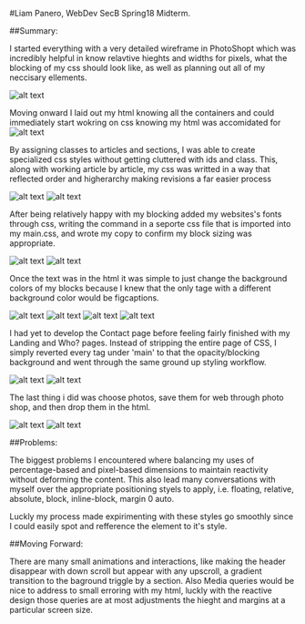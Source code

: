 
#Liam Panero, WebDev SecB Spring18 Midterm. 

##Summary:

I started everything with a very detailed wireframe in PhotoShopt which was incredibly helpful in know relavtive hieghts and widths for pixels, what the blocking of my css should look like, as well as planning out all of my neccisary ellements. 

![alt text](ScreenShots/ss00)

Moving onward I laid out my html knowing all the containers and could immediately start wokring on css knowing my html was accomidated for
![alt text](ScreenShots/ss01)

By assigning classes to articles and sections, I was able to create specialized css styles without getting cluttered with ids and class. This, along with working article by article, my css was writted in a way that reflected order and higherarchy making revisions a far easier process

![alt text](ScreenShots/ss02)
![alt text](ScreenShots/ss03)

After being relatively happy with my blocking added my websites's fonts through css, writing the command in a seporte css file that is imported into my main.css, and wrote my copy to confirm my block sizing  was appropriate.

![alt text](ScreenShots/ss04)
![alt text](ScreenShots/ss05)

Once the text was in the html it was simple to just change the background colors of my blocks because I knew that the only tage with a different background color would be figcaptions. 

![alt text](ScreenShots/ss06)
![alt text](ScreenShots/ss07)
![alt text](ScreenShots/ss08)
![alt text](ScreenShots/ss09)

I had yet to develop the Contact page before feeling fairly finished with my Landing and Who? pages. Instead of stripping the entire page of CSS, I simply reverted every tag under 'main' to that the opacity/blocking background and went through the same ground up styling workflow.

![alt text](ScreenShots/ss10)
![alt text](ScreenShots/ss11)

The last thing i did was choose photos, save them for web through photo shop, and then drop them in the html. 

![alt text](ScreenShots/ss12)
![alt text](ScreenShots/ss13)

##Problems:

The biggest problems I encountered where balancing my uses of percentage-based and pixel-based dimensions to maintain reactivity without deforming the content. This also lead many conversations with myself over the appropriate positioning styels to apply, i.e. floating, relative, absolute, block, inline-block, margin 0 auto. 

Luckly my process made expirimenting with these styles go smoothly since I could easily spot and refference the element to it's style. 

##Moving Forward: 

There are many small animations and interactions, like making the header disappear with down scroll but appear with any upscroll, a gradient transition to the baground triggle by a section. Also Media queries would be nice to address to small erroring with my html, luckly with the reactive design those queries are at most adjustments the hieght and margins at a particular screen size. 

